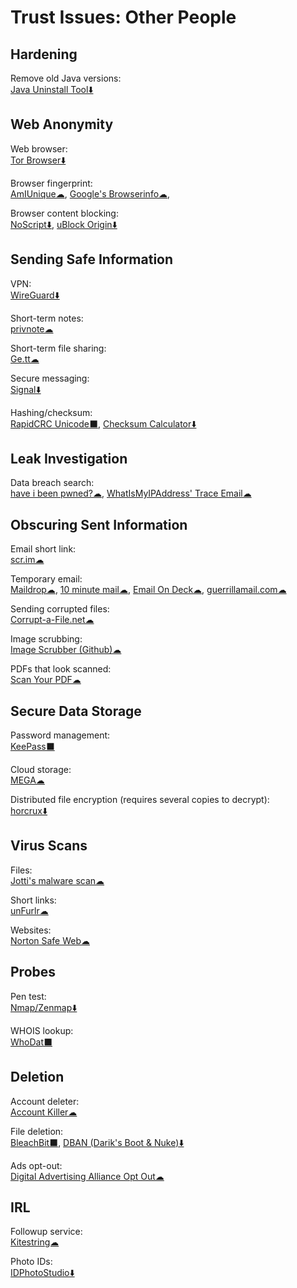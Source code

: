 # Trust Issues: Other People

## Hardening

Remove old Java versions:  
[Java Uninstall Tool⬇️](https://java.com/en/download/uninstalltool.jsp)

## Web Anonymity

Web browser:  
[Tor Browser⬇️](https://www.torproject.org/)

Browser fingerprint:  
[AmIUnique☁](https://amiunique.org/),
[Google's Browserinfo☁](https://toolbox.googleapps.com/apps/browserinfo/),

Browser content blocking:  
[NoScript⬇️](https://noscript.net/),
[uBlock Origin⬇️](https://github.com/gorhill/uBlock/)

## Sending Safe Information

VPN:  
[WireGuard⬇️](https://www.wireguard.com/)

Short-term notes:  
[privnote☁](https://privnote.com/)

Short-term file sharing:  
[Ge.tt☁](http://ge.tt/)

Secure messaging:  
[Signal⬇️](https://signal.org/)

Hashing/checksum:  
[RapidCRC Unicode⬛](http://www.ov2.eu/programs/rapidcrc-unicode),
[Checksum Calculator⬇️](http://www.checksumcalculator.com/)

## Leak Investigation

Data breach search:  
[have i been pwned?☁](https://haveibeenpwned.com/),
[WhatIsMyIPAddress' Trace Email☁](https://whatismyipaddress.com/trace-email)

## Obscuring Sent Information

Email short link:  
[scr.im☁](http://scr.im/)

Temporary email:  
[Maildrop☁](https://maildrop.cc/),
[10 minute mail☁](https://10minutemail.com/),
[Email On Deck☁](https://www.emailondeck.com/),
[guerrillamail.com☁](https://www.guerrillamail.com/)

Sending corrupted files:  
[Corrupt-a-File.net☁](https://corrupt-a-file.net/)

Image scrubbing:  
[Image Scrubber (Github)☁](https://everestpipkin.github.io/image-scrubber/)

PDFs that look scanned:  
[Scan Your PDF☁](https://www.scanyourpdf.com/)

## Secure Data Storage

Password management:  
[KeePass⬛](https://keepass.info/)

Cloud storage:  
[MEGA☁](https://mega.nz/)

Distributed file encryption (requires several copies to decrypt):  
[horcrux⬇️](https://github.com/jesseduffield/horcrux)

## Virus Scans

Files:  
[Jotti's malware scan☁](https://virusscan.jotti.org/)

Short links:  
[unFurlr☁](https://unfurlr.com/)

Websites:  
[Norton Safe Web☁](https://safeweb.norton.com/)

## Probes

Pen test:  
[Nmap/Zenmap⬇️](https://nmap.org/)

WHOIS lookup:  
[WhoDat⬛](https://portableapps.com/apps/utilities/whodat-portable)

## Deletion

Account deleter:  
[Account Killer☁](https://www.accountkiller.com/en/popular)

File deletion:  
[BleachBit⬛](https://www.bleachbit.org/),
[DBAN (Darik's Boot & Nuke)⬇️](https://dban.org/)

Ads opt-out:  
[Digital Advertising Alliance Opt Out☁](http://www.aboutads.info/choices/)

## IRL

Followup service:  
[Kitestring☁](https://www.kitestring.io/)

Photo IDs:  
[IDPhotoStudio⬇️](https://kcsoftwares.com/?idps)
